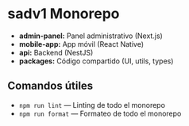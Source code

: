 # sadv1 Monorepo

- **admin-panel:** Panel administrativo (Next.js)
- **mobile-app:** App móvil (React Native)
- **api:** Backend (NestJS)
- **packages:** Código compartido (UI, utils, types)

## Comandos útiles

- `npm run lint` — Linting de todo el monorepo
- `npm run format` — Formateo de todo el monorepo
